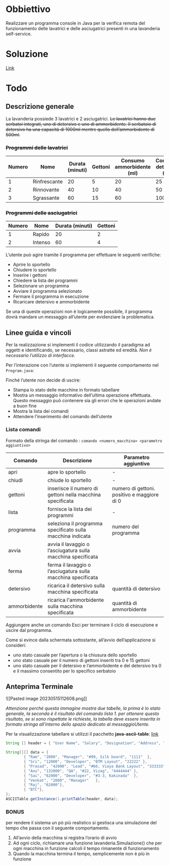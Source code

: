 # Obbiettivo
Realizzare un programma console in Java per la verifica remota del funzionamento delle lavatrici e delle asciugatrici presenti in una lavanderia self-service.

# Soluzione
[Link](https://github.com/Guybrush3791/exp-java-4-lavanderia)

# Todo
## Descrizione generale
La lavanderia possiede 3 lavatrici e 2 asciugatrici.
~~Le lavatrici hanno due serbatoi integrati, uno di detersivo e uno di ammorbidente.
Il serbatoio di detersivo ha una capacità di 1000ml mentre quello dell’ammorbidente di 500ml.~~

### ~~Programmi delle lavatrici~~
| Numero | Nome | Durata (minuti) | Gettoni | Consumo ammorbidente (ml) | Consumo detersivo (ml) |
| --- | --- | --- | --- | --- | --- |
| 1 | Rinfrescante | 20 | 5 | 20 | 25 |
| 2 | Rinnovante | 40 | 10 | 40 | 50 |
| 3 | Sgrassante | 60 | 15 | 60 | 100 |

### ~~Programmi delle asciugatrici~~
| Numero | Nome | Durata (minuti) | Gettoni |
| --- | --- | --- | --- |
| 1 | Rapido | 20 | 2 |
| 2 | Intenso | 60 | 4 |

L’utente può agire tramite il programma per effettuare le seguenti verifiche:

- Aprire lo sportello
- Chiudere lo sportello
- Inserire i gettoni
- Chiedere la lista dei programmi
- Selezionare un programma
- Avviare il programma selezionato
- Fermare il programma in esecuzione
- Ricaricare detersivo e ammorbidente

Se una di queste operazioni non è logicamente possibile, il programma dovrà mandare un messaggio all’utente per evidenziare la problematica.

## Linee guida e vincoli
Per la realizzazione si implementi il codice utilizzando il paradigma ad oggetti e identificando, se necessario, classi astratte ed eredità. *Non è necessario l’utilizzo di interfacce.*

Per l’interazione con l’utente si implementi il seguente comportamento nel `Program.java`:

Finché l’utente non decide di uscire:

- Stampa lo stato delle macchine in formato tabellare
- Mostra un messaggio informativo dell’ultima operazione effettuata. Questo messaggio può contenere sia gli errori che le operazioni andate a buon fine
- Mostra la lista dei comandi
- Attendere l’inserimento del comando dell’utente

### Lista comandi
Formato della stringa del comando : 
```comando <numero_macchina> <parametro aggiuntivo>```

| Comando | Descrizione | Parametro aggiuntivo |
| --- | --- | --- |
| apri | apre lo sportello | - |
| chiudi | chiude lo sportello | - |
| gettoni | inserisce il numero di gettoni nella macchina specificata | numero di gettoni. positivo e maggiore di 0 |
| lista | fornisce la lista dei programmi | - |
| programma | seleziona il programma specificato sulla macchina indicata | numero del programma |
| avvia | avvia il lavaggio o l’asciugatura sulla macchina specificata |  |
| ferma | ferma il lavaggio o l’asciugatura sulla macchina specificata |  |
| detersivo | ricarica il detersivo sulla macchina specificata | quantità di detersivo |
| ammorbidente | ricarica l'ammorbidente sulla macchina specificata | quantità di ammorbidente |

Aggiungere anche un comando Esci per terminare il ciclo di esecuzione e uscire dal programma.

Come si evince dalla schermata sottostante, all’avvio dell’applicazione si consideri:

- uno stato casuale per l’apertura o la chiusura dello sportello
- uno stato casuale per il numero di gettoni inseriti tra 0 e 15 gettoni
- uno stato casuale per il detersivo e l’ammorbidente e del detersivo tra 0 e il massimo consentito per lo specifico serbatoio

## Anteprima Terminale
![[Pasted image 20230515112608.png]]

*Attenzione perché questa immagine mostra due tabelle, la prima è lo stato generale, la seconda è il risultato del comando lista 1. per ottenere questo risultato, se si sono rispettate le richieste, la tabella deve essere inserita in formato stringa all’interno dello spazio dedicato al messaggioUtente.*

Per la visualizzazione tabellare si utilizzi il pacchetto **java-ascii-table**:
[link](https://code.google.com/archive/p/java-ascii-table/downloads)
```java
String [] header = { "User Name", "Salary", "Designation", "Address", "Lucky#" };

String[][] data = {
		{ "Ram", "2000", "Manager", "#99, Silk board", "1111"  },
		{ "Sri", "12000", "Developer", "BTM Layout", "22222" },
		{ "Prasad", "42000", "Lead", "#66, Viaya Bank Layout", "333333" },
		{ "Anu", "132000", "QA", "#22, Vizag", "4444444" },
		{ "Sai", "62000", "Developer", "#3-3, Kakinada"  },
		{ "Venkat", "2000", "Manager"   },
		{ "Raj", "62000"},
		{ "BTC"},
};
ASCIITable.getInstance().printTable(header, data);
```

### BONUS
per rendere il sistema un pò più realistico si gestisca una simulazione del tempo che passa con il seguente comportamento.

1. All’avvio della macchina si registra l’orario di avvio
2. Ad ogni ciclo, richiamare una funzione lavanderia.Simulazione() che per ogni macchina in funzione calcoli il tempo rimanente di funzionamento
3. Quando la macchina termina il tempo, semplicemente non è più in funzione